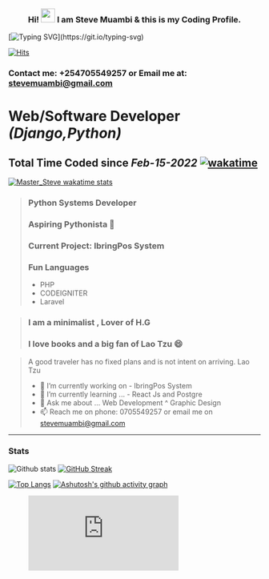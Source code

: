 <h3 align="center">
  Hi! <img src="https://media.giphy.com/media/hvRJCLFzcasrR4ia7z/giphy.gif" width="28"> I am Steve Muambi & this is my Coding Profile.

</h3>


[![Typing SVG](https://readme-typing-svg.herokuapp.com?color=%23135704&lines=Hi!+There+I+am+Stephen.;+A+Django+Web+Developer;Striving+to+become+a+fulltime+;software+developer....)](https://git.io/typing-svg)

[![Hits](https://hits.seeyoufarm.com/api/count/incr/badge.svg?url=https%3A%2F%2Fgithub.com%2Fstevescilar&count_bg=%23074771&title_bg=%23555555&icon=&icon_color=%23E7E7E7&title=Profile+Visits&edge_flat=false)](https://hits.seeyoufarm.com)


### Contact me: +254705549257 or Email me at: stevemuambi@gmail.com



# Web/Software Developer _(Django,Python)_ 
## Total Time Coded since ***Feb-15-2022*** [![wakatime](https://wakatime.com/badge/user/563ecbb7-89c4-4563-82c1-258e14191d74.svg)](https://wakatime.com/@563ecbb7-89c4-4563-82c1-258e14191d74) 
>

[![Master_Steve wakatime stats](https://github-readme-stats.vercel.app/api/wakatime?username=Master_Steve)](https://github.com/stevescilar/stevescilar)

> ### Python Systems Developer 
> ### Aspiring Pythonista 🔭
> ### Current Project: IbringPos System
> ### Fun Languages 
>    -  PHP
>    -  CODEIGNITER
>    -  Laravel

> ### I am a minimalist , Lover of H.G 
> ### I love books and a big fan of Lao Tzu 😄


 
> A good traveler has no fixed plans and is not intent on arriving.
  Lao Tzu
> - 🔭 I’m currently working on -   IbringPos System
> - 🌱 I’m currently learning ... - React Js and Postgre
> - 💬 Ask me about ... Web Development ^ Graphic Design
> - 📫 Reach me on phone: 0705549257 or email me on stevemuambi@gmail.com
>
-----------------------------------------------------------------------------------------------------------------
### Stats
![Github stats](https://github-readme-stats.vercel.app/api?username=stevescilar&theme=cobalt&show_icons=true)
[![GitHub Streak](https://github-readme-streak-stats.herokuapp.com?user=stevescilar&theme=synthwave&date_format=j%20M%5B%20Y%5D)](https://git.io/streak-stats)

[![Top Langs](https://github-readme-stats.vercel.app/api/top-langs/?username=stevescilar)](https://github.com/stevescilar/github-readme-stats)
[![Ashutosh's github activity graph](https://activity-graph.herokuapp.com/graph?username=stevescilar&theme=react-dark)](https://github.com/stevescilar/github-readme-activity-graph)





<figure><embed src="https://wakatime.com/share/@Master_Steve/6d044235-b3e1-4507-8aa0-613db28c680c.svg"></embed></figure>


